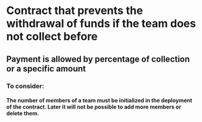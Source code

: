# Contract that prevents the withdrawal of funds if the team does not collect before
## Payment is allowed by percentage of collection or a specific amount
### To consider:
#### The number of members of a team must be initialized in the deployment of the contract. Later it will not be possible to add more members or delete them.